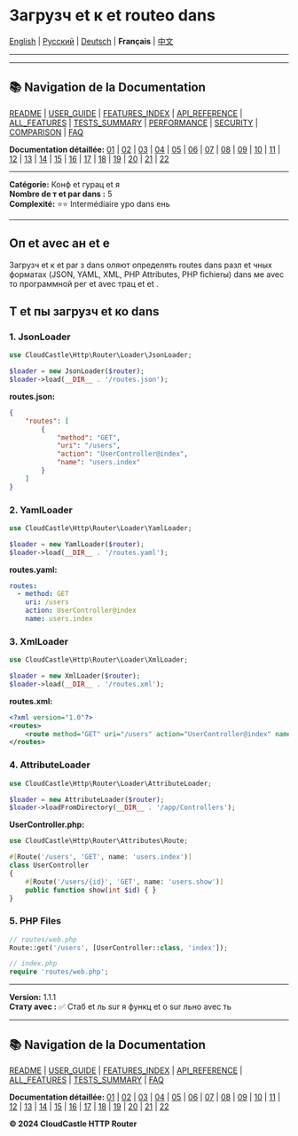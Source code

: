 # Загрузч et к et  routeо dans 

[English](../../en/features/16_LOADERS.md) | [Русский](../../ru/features/16_LOADERS.md) | [Deutsch](../../de/features/16_LOADERS.md) | **Français** | [中文](../../zh/features/16_LOADERS.md)

---







---

## 📚 Navigation de la Documentation

[README](../../README.md) | [USER_GUIDE](../USER_GUIDE.md) | [FEATURES_INDEX](../FEATURES_INDEX.md) | [API_REFERENCE](../API_REFERENCE.md) | [ALL_FEATURES](../ALL_FEATURES.md) | [TESTS_SUMMARY](../TESTS_SUMMARY.md) | [PERFORMANCE](../PERFORMANCE_ANALYSIS.md) | [SECURITY](../SECURITY_REPORT.md) | [COMPARISON](../COMPARISON.md) | [FAQ](../FAQ.md)

**Documentation détaillée:** [01](01_BASIC_ROUTING.md) | [02](02_ROUTE_PARAMETERS.md) | [03](03_ROUTE_GROUPS.md) | [04](04_RATE_LIMITING.md) | [05](05_IP_FILTERING.md) | [06](06_MIDDLEWARE.md) | [07](07_NAMED_ROUTES.md) | [08](08_TAGS.md) | [09](09_HELPER_FUNCTIONS.md) | [10](10_ROUTE_SHORTCUTS.md) | [11](11_ROUTE_MACROS.md) | [12](12_URL_GENERATION.md) | [13](13_EXPRESSION_LANGUAGE.md) | [14](14_CACHING.md) | [15](15_PLUGINS.md) | [16](16_LOADERS.md) | [17](17_PSR_SUPPORT.md) | [18](18_ACTION_RESOLVER.md) | [19](19_STATISTICS.md) | [20](20_SECURITY.md) | [21](21_EXCEPTIONS.md) | [22](22_CLI_TOOLS.md)

---


**Catégorie:** Конф et гурац et я  
**Nombre de т et  par  dans :** 5  
**Complexité:** ⭐⭐ Intermédiaire уро dans ень

---

## Оп et  avec ан et е

Загрузч et к et   par з dans оляют определять routes  dans  разл et чных форматах (JSON, YAML, XML, PHP Attributes, PHP fichierы)  dans ме avec то программной рег et  avec трац et  et .

## Т et пы загрузч et ко dans 

### 1. JsonLoader

```php
use CloudCastle\Http\Router\Loader\JsonLoader;

$loader = new JsonLoader($router);
$loader->load(__DIR__ . '/routes.json');
```

**routes.json:**
```json
{
    "routes": [
        {
            "method": "GET",
            "uri": "/users",
            "action": "UserController@index",
            "name": "users.index"
        }
    ]
}
```

### 2. YamlLoader

```php
use CloudCastle\Http\Router\Loader\YamlLoader;

$loader = new YamlLoader($router);
$loader->load(__DIR__ . '/routes.yaml');
```

**routes.yaml:**
```yaml
routes:
  - method: GET
    uri: /users
    action: UserController@index
    name: users.index
```

### 3. XmlLoader

```php
use CloudCastle\Http\Router\Loader\XmlLoader;

$loader = new XmlLoader($router);
$loader->load(__DIR__ . '/routes.xml');
```

**routes.xml:**
```xml
<?xml version="1.0"?>
<routes>
    <route method="GET" uri="/users" action="UserController@index" name="users.index"/>
</routes>
```

### 4. AttributeLoader

```php
use CloudCastle\Http\Router\Loader\AttributeLoader;

$loader = new AttributeLoader($router);
$loader->loadFromDirectory(__DIR__ . '/app/Controllers');
```

**UserController.php:**
```php
use CloudCastle\Http\Router\Attributes\Route;

#[Route('/users', 'GET', name: 'users.index')]
class UserController
{
    #[Route('/users/{id}', 'GET', name: 'users.show')]
    public function show(int $id) { }
}
```

### 5. PHP Files

```php
// routes/web.php
Route::get('/users', [UserController::class, 'index']);

// index.php
require 'routes/web.php';
```

---

**Version:** 1.1.1  
**Стату avec :** ✅ Стаб et ль sur я функц et о sur льно avec ть


---

## 📚 Navigation de la Documentation

[README](../../README.md) | [USER_GUIDE](../USER_GUIDE.md) | [FEATURES_INDEX](../FEATURES_INDEX.md) | [API_REFERENCE](../API_REFERENCE.md) | [ALL_FEATURES](../ALL_FEATURES.md) | [TESTS_SUMMARY](../TESTS_SUMMARY.md) | [FAQ](../FAQ.md)

**Documentation détaillée:** [01](01_BASIC_ROUTING.md) | [02](02_ROUTE_PARAMETERS.md) | [03](03_ROUTE_GROUPS.md) | [04](04_RATE_LIMITING.md) | [05](05_IP_FILTERING.md) | [06](06_MIDDLEWARE.md) | [07](07_NAMED_ROUTES.md) | [08](08_TAGS.md) | [09](09_HELPER_FUNCTIONS.md) | [10](10_ROUTE_SHORTCUTS.md) | [11](11_ROUTE_MACROS.md) | [12](12_URL_GENERATION.md) | [13](13_EXPRESSION_LANGUAGE.md) | [14](14_CACHING.md) | [15](15_PLUGINS.md) | [16](16_LOADERS.md) | [17](17_PSR_SUPPORT.md) | [18](18_ACTION_RESOLVER.md) | [19](19_STATISTICS.md) | [20](20_SECURITY.md) | [21](21_EXCEPTIONS.md) | [22](22_CLI_TOOLS.md)

**© 2024 CloudCastle HTTP Router**
